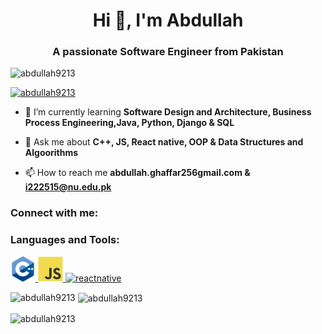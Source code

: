 <h1 align="center">Hi 👋, I'm Abdullah</h1>
<h3 align="center">A passionate Software Engineer from Pakistan</h3>

<p align="left"> <img src="https://komarev.com/ghpvc/?username=abdullah9213&label=Profile%20views&color=0e75b6&style=flat" alt="abdullah9213" /> </p>

<p align="left"> <a href="https://github.com/ryo-ma/github-profile-trophy"><img src="https://github-profile-trophy.vercel.app/?username=abdullah9213" alt="abdullah9213" /></a> </p>

- 🌱 I’m currently learning **Software Design and Architecture, Business Process Engineering,Java, Python, Django & SQL**

- 💬 Ask me about **C++, JS, React native, OOP & Data Structures and Algoorithms**

- 📫 How to reach me **abdullah.ghaffar256gmail.com & i222515@nu.edu.pk**

<h3 align="left">Connect with me:</h3>
<p align="left">
</p>

<h3 align="left">Languages and Tools:</h3>
<p align="left"> <a href="https://www.w3schools.com/cpp/" target="_blank" rel="noreferrer"> <img src="https://raw.githubusercontent.com/devicons/devicon/master/icons/cplusplus/cplusplus-original.svg" alt="cplusplus" width="40" height="40"/> </a> <a href="https://developer.mozilla.org/en-US/docs/Web/JavaScript" target="_blank" rel="noreferrer"> <img src="https://raw.githubusercontent.com/devicons/devicon/master/icons/javascript/javascript-original.svg" alt="javascript" width="40" height="40"/> </a> <a href="https://reactnative.dev/" target="_blank" rel="noreferrer"> <img src="https://reactnative.dev/img/header_logo.svg" alt="reactnative" width="40" height="40"/> </a> </p>

<p><img align="left" src="https://github-readme-stats.vercel.app/api/top-langs?username=abdullah9213&show_icons=true&locale=en&layout=compact" alt="abdullah9213" /></p>

<p>&nbsp;<img align="center" src="https://github-readme-stats.vercel.app/api?username=abdullah9213&show_icons=true&locale=en" alt="abdullah9213" /></p>

<p><img align="center" src="https://github-readme-streak-stats.herokuapp.com/?user=abdullah9213&" alt="abdullah9213" /></p>
